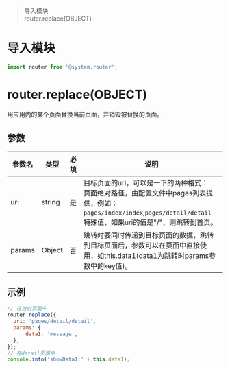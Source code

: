 > 导入模块  
> router.replace(OBJECT)

# 导入模块

```javascript
import router from '@system.router';
```

# router.replace(OBJECT)

用应用内的某个页面替换当前页面，并销毁被替换的页面。

## 参数

| 参数名 | 类型   | 必填 | 说明                                                         |
| ------ | ------ | ---- | ------------------------------------------------------------ |
| uri    | string | 是   | 目标页面的uri，可以是一下的两种格式：<br/>页面绝对路径，由配置文件中pages列表提供，例如：`pages/index/index`,`pages/detail/detail`<br/>特殊值，如果uri的值是"/"，则跳转到首页。 |
| params | Object | 否   | 跳转时要同时传递到目标页面的数据，跳转到目标页面后，参数可以在页面中直接使用，如this.data1(data1为跳转时params参数中的key值)。 |

## 示例

```javascript
// 在当前页面中
router.replace({
  uri: 'pages/detail/detail',
  params: {
      data1: 'message',
  },
});
// 在detail页面中
console.info('showData1:' + this.data1);
```


